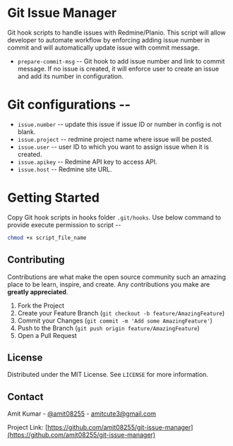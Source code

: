 # Git Issue Manager

Git hook scripts to handle issues with Redmine/Planio. 
This script will allow developer to automate workflow by enforcing adding issue number in commit and will automatically update issue with commit message.


* `prepare-commit-msg` -- Git hook to add issue number and link to commit message. If no issue is created, it will enforce user to create an issue and add its number in configuration.


# Git configurations --

* `issue.number` -- update this issue if issue ID or number in config is not blank.
* `issue.project` -- redmine project name where issue will be posted.
* `issue.user` -- user ID to which you want to assign issue when it is created.
* `issue.apikey` -- Redmine API key to access API.
* `issue.host` -- Redmine site URL.

# Getting Started

Copy Git hook scripts in hooks folder `.git/hooks`.
Use below command to provide execute permission to script --

```sh
chmod +x script_file_name
```


<!-- CONTRIBUTING -->
## Contributing

Contributions are what make the open source community such an amazing place to be learn, inspire, and create. Any contributions you make are **greatly appreciated**.

1. Fork the Project
2. Create your Feature Branch (`git checkout -b feature/AmazingFeature`)
3. Commit your Changes (`git commit -m 'Add some AmazingFeature'`)
4. Push to the Branch (`git push origin feature/AmazingFeature`)
5. Open a Pull Request



<!-- LICENSE -->
## License

Distributed under the MIT License. See `LICENSE` for more information.



<!-- CONTACT -->
## Contact

Amit Kumar - [@amit08255](https://twitter.com/amit08255) - amitcute3@gmail.com

Project Link: [https://github.com/amit08255/git-issue-manager](https://github.com/amit08255/git-issue-manager)

